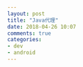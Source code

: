 ```yaml
---
layout: post
title: "Java代理"
date: 2018-04-26 10:07
comments: true
categories: 
- dev
- android
---
```

